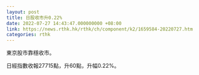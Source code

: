 ```yaml
---
layout: post
title: 日股收市升0.22%
date: 2022-07-27 14:43:47.000000000 +08:00
link: https://news.rthk.hk/rthk/ch/component/k2/1659584-20220727.htm
categories: rthk
---
```


東京股市靠穩收市。

日經指數收報27715點，升60點，升幅0.22%。
